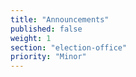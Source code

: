 ```yaml
---
title: "Announcements"
published: false
weight: 1
section: "election-office"
priority: "Minor"
---
```


